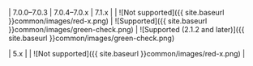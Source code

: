 <div markdown="1">

| 7.0.0&ndash;7.0.3 | 7.0.4&ndash;7.0.x | 7.1.x |
| ![Not supported]({{ site.baseurl }}common/images/red-x.png) | ![Supported]({{ site.baseurl }}common/images/green-check.png) | ![Supported (2.1.2 and later)]({{ site.baseurl }}common/images/green-check.png) 

| 5.x |
| ![Not supported]({{ site.baseurl }}common/images/red-x.png) |

